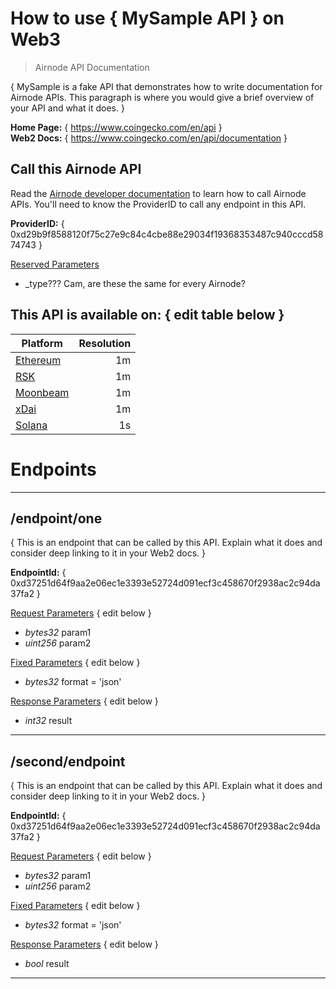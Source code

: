 # How to use { MySample API } on Web3

> Airnode API Documentation

{ MySample is a fake API that demonstrates how to write documentation for Airnode APIs. This paragraph is where you would give a brief overview of your API and what it does. }

**Home Page:** { https://www.coingecko.com/en/api }  
**Web2 Docs:** { https://www.coingecko.com/en/api/documentation }

## Call this Airnode API

Read the [Airnode developer documentation](https://docs.api3.org/d/call-an-airnode) to learn how to call Airnode APIs. You'll need to know the ProviderID to call any endpoint in this API.

**ProviderID:** { 0xd29b9f8588120f75c27e9c84c4cbe88e29034f19368353487c940cccd5874743 }

[Reserved Parameters](https://docs.api3.org/r/reserved-parameters)

* _type??? Cam, are these the same for every Airnode?

## This API is available on: { edit table below }

| Platform                             | Resolution |
| ------------------------------------ | ---------: |
| [Ethereum](https://ethereum.org)     | 1m         |
| [RSK](https://www.rsk.co)            | 1m         |
| [Moonbeam](https://moonbeam.network) | 1m         |
| [xDai](https://www.xdaichain.com)    | 1m         |
| [Solana](https://solana.com)         | 1s         |

# Endpoints

---

## /endpoint/one

{ This is an endpoint that can be called by this API. Explain what it does and consider deep linking to it in your Web2 docs. }

**EndpointId:** { 0xd37251d64f9aa2e06ec1e3393e52724d091ecf3c458670f2938ac2c94da37fa2 }

[Request Parameters](https://docs.api3.org/d/request-parameters) { edit below }

* *bytes32* param1
* *uint256* param2

[Fixed Parameters](https://docs.api3.org/p/fixed-parameters) { edit below }

* *bytes32* format = 'json'

[Response Parameters](https://docs.api3.org/d/response-parameters) { edit below }

* *int32* result

---

## /second/endpoint

{ This is an endpoint that can be called by this API. Explain what it does and consider deep linking to it in your Web2 docs. }

**EndpointId:** { 0xd37251d64f9aa2e06ec1e3393e52724d091ecf3c458670f2938ac2c94da37fa2 }

[Request Parameters](https://docs.api3.org/d/request-parameters) { edit below }

* *bytes32* param1
* *uint256* param2

[Fixed Parameters](https://docs.api3.org/p/fixed-parameters) { edit below }

* *bytes32* format = 'json'

[Response Parameters](https://docs.api3.org/d/response-parameters) { edit below }

* *bool* result

---
